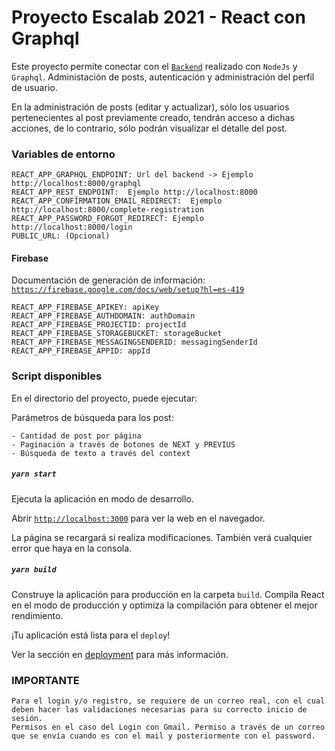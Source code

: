 # Proyecto Escalab 2021 - React con Graphql

Este proyecto permite conectar con el  <a href="https://github.com/Vilo0/graphql-server-node">`Backend`</a> realizado con `NodeJs` y `Graphql`. Administación de posts, autenticación y administración del perfil de usuario.

En la administración de posts (editar y actualizar), sólo los usuarios pertenecientes al post previamente creado, tendrán acceso a dichas acciones, de lo contrario, sólo podrán visualizar el detalle del post.

### Variables de entorno

```
REACT_APP_GRAPHQL_ENDPOINT: Url del backend -> Ejemplo http://localhost:8000/graphql
REACT_APP_REST_ENDPOINT:  Ejemplo http://localhost:8000
REACT_APP_CONFIRMATION_EMAIL_REDIRECT:  Ejemplo http://localhost:8000/complete-registration
REACT_APP_PASSWORD_FORGOT_REDIRECT: Ejemplo http://localhost:8000/login
PUBLIC_URL: (Opcional) 
```

#### Firebase

Documentación de generación de información: <a href="https://firebase.google.com/docs/web/setup?hl=es-419">`https://firebase.google.com/docs/web/setup?hl=es-419`</a>


```
REACT_APP_FIREBASE_APIKEY: apiKey
REACT_APP_FIREBASE_AUTHDOMAIN: authDomain
REACT_APP_FIREBASE_PROJECTID: projectId
REACT_APP_FIREBASE_STORAGEBUCKET: storageBucket
REACT_APP_FIREBASE_MESSAGINGSENDERID: messagingSenderId
REACT_APP_FIREBASE_APPID: appId
```

### Script disponibles

En el directorio del proyecto, puede ejecutar:

Parámetros de búsqueda para los post:

```
- Cantidad de post por página
- Paginación a través de botones de NEXT y PREVIUS
- Búsqueda de texto a través del context
```

##### `yarn start`

Ejecuta la aplicación en modo de desarrollo.

Abrir <a href="http://localhost:3000">`http://localhost:3000`</a> para ver la web en el navegador.

La página se recargará si realiza modificaciones.
También verá cualquier error que haya en la consola.

##### `yarn build`

Construye la aplicación para producción en la carpeta `build`.
Compila React en el modo de producción y optimiza la compilación para obtener el mejor rendimiento.

¡Tu aplicación está lista para el `deploy`!

Ver la sección en [deployment](https://facebook.github.io/create-react-app/docs/deployment) para más información.


### IMPORTANTE

```
Para el login y/o registro, se requiere de un correo real, con el cual deben hacer las validaciones necesarias para su correcto inicio de sesión.
Permisos en el caso del Login con Gmail. Permiso a través de un correo que se envía cuando es con el mail y posteriormente con el password.
```
